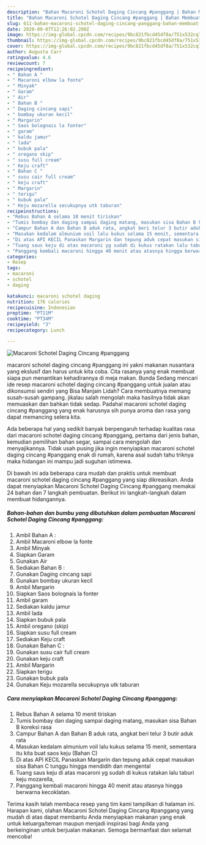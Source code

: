 ```yaml
---
description: "Bahan Macaroni Schotel Daging Cincang #panggang | Bahan Membuat Macaroni Schotel Daging Cincang #panggang Yang Mudah Dan Praktis"
title: "Bahan Macaroni Schotel Daging Cincang #panggang | Bahan Membuat Macaroni Schotel Daging Cincang #panggang Yang Mudah Dan Praktis"
slug: 611-bahan-macaroni-schotel-daging-cincang-panggang-bahan-membuat-macaroni-schotel-daging-cincang-panggang-yang-mudah-dan-praktis
date: 2020-09-07T12:26:02.290Z
image: https://img-global.cpcdn.com/recipes/9bc821fbcd45df8a/751x532cq70/macaroni-schotel-daging-cincang-panggang-foto-resep-utama.jpg
thumbnail: https://img-global.cpcdn.com/recipes/9bc821fbcd45df8a/751x532cq70/macaroni-schotel-daging-cincang-panggang-foto-resep-utama.jpg
cover: https://img-global.cpcdn.com/recipes/9bc821fbcd45df8a/751x532cq70/macaroni-schotel-daging-cincang-panggang-foto-resep-utama.jpg
author: Augusta Carr
ratingvalue: 4.6
reviewcount: 7
recipeingredient:
- " Bahan A "
- " Macaroni elbow la fonte"
- " Minyak"
- " Garam"
- " Air"
- " Bahan B "
- " Daging cincang sapi"
- " bombay ukuran kecil"
- " Margarin"
- " Saos bolognais la fonter"
- " garam"
- " kaldu jamur"
- " lada"
- " bubuk pala"
- " oregano skip"
- " susu full cream"
- " Keju craft"
- " Bahan C "
- " susu cair full cream"
- " keju craft"
- " Margarin"
- " terigu"
- " bubuk pala"
- " Keju mozarella secukupnya utk taburan"
recipeinstructions:
- "Rebus Bahan A selama 10 menit tiriskan"
- "Tumis bombay dan daging sampai daging matang, masukan sisa Bahan B koreksi rasa"
- "Campur Bahan A dan Bahan B aduk rata, angkat beri telur 3 butir aduk rata"
- "Masukan kedalam almunium voil lalu kukus selama 15 menit, sementara itu kita buat saos keju (Bahan C)"
- "Di atas API KECIL Panaskan Margarin dan tepung aduk cepat masukan sisa Bahan C tunggu hingga mendidih dan mengental"
- "Tuang saus keju di atas macaroni yg sudah di kukus ratakan lalu taburi keju mozarella,"
- "Panggang kembali macaroni hingga 40 menit atau atasnya hingga berwarna kecoklatan."
categories:
- Resep
tags:
- macaroni
- schotel
- daging

katakunci: macaroni schotel daging 
nutrition: 176 calories
recipecuisine: Indonesian
preptime: "PT11M"
cooktime: "PT34M"
recipeyield: "3"
recipecategory: Lunch

---
```



![Macaroni Schotel Daging Cincang #panggang](https://img-global.cpcdn.com/recipes/9bc821fbcd45df8a/751x532cq70/macaroni-schotel-daging-cincang-panggang-foto-resep-utama.jpg)


macaroni schotel daging cincang #panggang ini yakni makanan nusantara yang ekslusif dan harus untuk kita coba. Cita rasanya yang enak membuat siapa pun menantikan kehadirannya di meja makan.
Bunda Sedang mencari ide resep macaroni schotel daging cincang #panggang untuk jualan atau dikonsumsi sendiri yang Bisa Manjain Lidah? Cara membuatnya memang susah-susah gampang. jikalau salah mengolah maka hasilnya tidak akan memuaskan dan bahkan tidak sedap. Padahal macaroni schotel daging cincang #panggang yang enak harusnya sih punya aroma dan rasa yang dapat memancing selera kita.

Ada beberapa hal yang sedikit banyak berpengaruh terhadap kualitas rasa dari macaroni schotel daging cincang #panggang, pertama dari jenis bahan, kemudian pemilihan bahan segar, sampai cara mengolah dan menyajikannya. Tidak usah pusing jika ingin menyiapkan macaroni schotel daging cincang #panggang enak di rumah, karena asal sudah tahu triknya maka hidangan ini mampu jadi suguhan istimewa.




Di bawah ini ada beberapa cara mudah dan praktis untuk membuat macaroni schotel daging cincang #panggang yang siap dikreasikan. Anda dapat menyiapkan Macaroni Schotel Daging Cincang #panggang memakai 24 bahan dan 7 langkah pembuatan. Berikut ini langkah-langkah dalam membuat hidangannya.

<!--inarticleads1-->

##### Bahan-bahan dan bumbu yang dibutuhkan dalam pembuatan Macaroni Schotel Daging Cincang #panggang:

1. Ambil  Bahan A :
1. Ambil  Macaroni elbow la fonte
1. Ambil  Minyak
1. Siapkan  Garam
1. Gunakan  Air
1. Sediakan  Bahan B :
1. Gunakan  Daging cincang sapi
1. Gunakan  bombay ukuran kecil
1. Ambil  Margarin
1. Siapkan  Saos bolognais la fonter
1. Ambil  garam
1. Sediakan  kaldu jamur
1. Ambil  lada
1. Siapkan  bubuk pala
1. Ambil  oregano (skip)
1. Siapkan  susu full cream
1. Sediakan  Keju craft
1. Gunakan  Bahan C :
1. Gunakan  susu cair full cream
1. Gunakan  keju craft
1. Ambil  Margarin
1. Siapkan  terigu
1. Gunakan  bubuk pala
1. Gunakan  Keju mozarella secukupnya utk taburan




<!--inarticleads2-->

##### Cara menyiapkan Macaroni Schotel Daging Cincang #panggang:

1. Rebus Bahan A selama 10 menit tiriskan
1. Tumis bombay dan daging sampai daging matang, masukan sisa Bahan B koreksi rasa
1. Campur Bahan A dan Bahan B aduk rata, angkat beri telur 3 butir aduk rata
1. Masukan kedalam almunium voil lalu kukus selama 15 menit, sementara itu kita buat saos keju (Bahan C)
1. Di atas API KECIL Panaskan Margarin dan tepung aduk cepat masukan sisa Bahan C tunggu hingga mendidih dan mengental
1. Tuang saus keju di atas macaroni yg sudah di kukus ratakan lalu taburi keju mozarella,
1. Panggang kembali macaroni hingga 40 menit atau atasnya hingga berwarna kecoklatan.




Terima kasih telah membaca resep yang tim kami tampilkan di halaman ini. Harapan kami, olahan Macaroni Schotel Daging Cincang #panggang yang mudah di atas dapat membantu Anda menyiapkan makanan yang enak untuk keluarga/teman maupun menjadi inspirasi bagi Anda yang berkeinginan untuk berjualan makanan. Semoga bermanfaat dan selamat mencoba!
